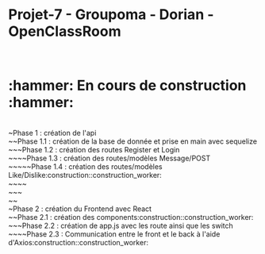 # Projet-7 - Groupoma - Dorian - OpenClassRoom
<br/>
<h1>:hammer: En cours de construction :hammer:</h1>
<br /> ~Phase 1 : création de l'api
<br /> ~~Phase 1.1 : création de la base de donnée et prise en main avec sequelize
<br /> ~~~Phase 1.2 : création des routes Register et Login
<br /> ~~~~Phase 1.3 : création des routes/modèles Message/POST
<br /> ~~~~~Phase 1.4 : création des routes/modèles Like/Dislike:construction::construction_worker:
<br /> ~~~~
<br /> ~~~
<br /> ~~
<br /> ~Phase 2 : création du Frontend avec React
<br /> ~~Phase 2.1 : création des components:construction::construction_worker:
<br /> ~~~Phase 2.2 : création de app.js avec les route ainsi que les switch
<br /> ~~~~Phase 2.3 : Communication entre le front et le back à l'aide d'Axios:construction::construction_worker:
